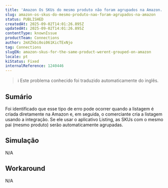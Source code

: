 ```yaml
---
title: 'Amazon Os SKUs do mesmo produto não foram agrupados na Amazon.'
slug: amazon-os-skus-do-mesmo-produto-nao-foram-agrupados-na-amazon
status: PUBLISHED
createdAt: 2025-09-02T14:01:26.895Z
updatedAt: 2025-09-02T14:01:26.895Z
contentType: knownIssue
productTeam: Connections
author: 2mXZkbi0oi061KicTExNjo
tag: Connections
slugEN: amazon-skus-for-the-same-product-werent-grouped-on-amazon
locale: pt
kiStatus: Fixed
internalReference: 1240446
---
```


>ℹ️ Este problema conhecido foi traduzido automaticamente do inglês.

## Sumário


Foi identificado que esse tipo de erro pode ocorrer quando a listagem é criada diretamente na Amazon e, em seguida, o comerciante cria a listagem usando a integração.
Se ele usar o aplicativo Listing, as SKUs com o mesmo pai (mesmo produto) serão automaticamente agrupadas.
## Simulação


N/A


## Workaround


N/A



